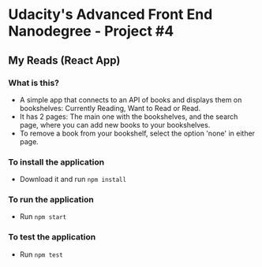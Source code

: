 <h1>Udacity's Advanced Front End Nanodegree - Project #4</h1>
<h2>My Reads (React App)</h2>

<h3>What is this?</h3>

<ul>
    <li>A simple app that connects to an API of books and displays them on bookshelves: Currently Reading, Want to Read or Read.</li>
    <li>It has 2 pages: The main one with the bookshelves, and the search page, where you can add new books to your bookshelves.</li>
    <li>To remove a book from your bookshelf, select the option 'none' in either page.</li>
</ul>

<h3>To install the application</h3>

<ul>
    <li>Download it and run <code>npm install</code></li>
</ul>

<h3>To run the application</h3>

<ul>
    <li>Run <code>npm start</code></li>
</ul>

<h3>To test the application</h3>

<ul>
    <li>Run <code>npm test</code></li>
</ul>


